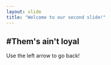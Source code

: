 ```yaml
---
layout: slide
title: "Welcome to our second slide!"
---
```

#**Them's ain't loyal**
---
Use the left arrow to go back!
